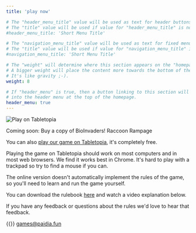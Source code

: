 ```yaml
---
title: 'play now'

# The "header_menu_title" value will be used as text for header buttons.
# The "title" value will be used if value for "header_menu_title" is not provided.
#header_menu_title: 'Short Menu Title'

# The "navigation_menu_title" value will be used as text for fixed menu items.
# The "title" value will be used if value for "navigation_menu_title" is not provided.
#navigation_menu_title: 'Short Menu Title'

# The "weight" will determine where this section appears on the "homepage".
# A bigger weight will place the content more towards the bottom of the page.
# It's like gravity ;-).
weight: 8

# If "header_menu" is true, then a button linking to this section will be placed
# into the header menu at the top of the homepage.
header_menu: true
---
```


![Play on Tabletopia](images/tabletopia.png)

Coming soon: Buy a copy of BioInvaders! Raccoon Rampage

You can also [play our game on Tabletopia](https://tabletopia.com/games/european-bioinvasions-raccoon-68a54u/play-now), it's completely free.  

Playing the game on Tabletopia should work on most computers and in most web browsers. We find it works best in Chrome. It's hard to play with a trackpad so try to find a mouse if you can.

The online version doesn't automatically implement the rules of the game, so you'll need to learn and run the game yourself.

You can download the rulebook [here](https://drive.google.com/file/d/14Nng7MsOQp2H0pkIXKGODv16xZxWK8lO/view?usp=sharing) and watch a video explanation below.

If you have any feedback or questions about the rules we'd love to hear that feedback.  

{{<icon class="fa fa-envelope">}}&nbsp;[games@paidia.fun](mailto:games@paidia.fun)

